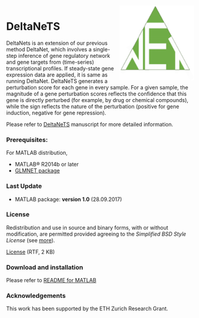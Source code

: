 
<img style = "float: right;" src = "https://github.com/CABSEL/DeltaNeTS/blob/master/image_deltanet.png" width="200" height="200" align="right"> 

# DeltaNeTS
DeltaNets is an extension of our previous method DeltaNet, which involves a single-step inference of gene regulatory network and gene targets from (time-series) transcriptional profiles. If steady-state gene expression data are applied, it is same as running DeltaNet. 
DeltaNeTS generates a perturbation score for each gene in every sample. For a given sample, the magnitude of a gene perturbation scores reflects the confidence that this gene is directly perturbed (for example, by drug or chemical compounds), while the sign reflects the nature of the perturbation (positive for gene induction, negative for gene repression).

Please refer to [DeltaNeTS](http://www.sciencedirect.com/science/article/pii/S2405896316328154) manuscript for more detailed information.


### Prerequisites:
For MATLAB distribution,
* MATLAB® R2014b or later
* [GLMNET package](http://web.stanford.edu/~hastie/glmnet_matlab/)


### Last Update
* MATLAB package: **version 1.0** (28.09.2017)


### License
Redistribution and use in source and binary forms, with or without modification, are permitted provided agreeing to the *Simplified BSD Style License* (see [more](http://opensource.org/licenses/bsd-license.php)).

[License](copypath) (RTF, 2 KB)


### Download and installation
Please refer to [README for MATLAB](copypath)

### Acknowledgements
This work has been supported by the ETH Zurich Research Grant.
